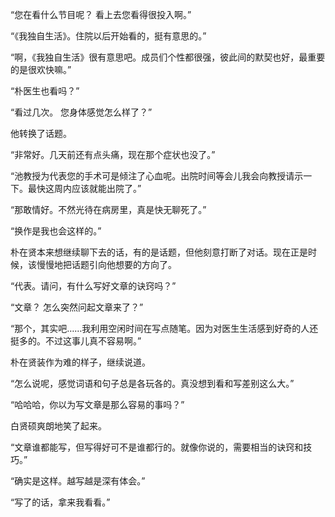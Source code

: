 “您在看什么节目呢？ 看上去您看得很投入啊。”

“《我独自生活》。住院以后开始看的，挺有意思的。”

“啊，《我独自生活》很有意思吧。成员们个性都很强，彼此间的默契也好，最重要的是很欢快嘛。”

“朴医生也看吗？”

“看过几次。 您身体感觉怎么样了？”

他转换了话题。

“非常好。几天前还有点头痛，现在那个症状也没了。”

“池教授为代表您的手术可是倾注了心血呢。出院时间等会儿我会向教授请示一下。最快这周内应该就能出院了。”

“那敢情好。不然光待在病房里，真是快无聊死了。”

“换作是我也会这样的。”

朴在贤本来想继续聊下去的话，有的是话题，但他刻意打断了对话。现在正是时候，该慢慢地把话题引向他想要的方向了。

“代表。请问，有什么写好文章的诀窍吗？”

“文章？ 怎么突然问起文章来了？”

“那个，其实吧……我利用空闲时间在写点随笔。因为对医生生活感到好奇的人还挺多的。不过这事儿真不容易啊。”

朴在贤装作为难的样子，继续说道。

“怎么说呢，感觉词语和句子总是各玩各的。真没想到看和写差别这么大。”

“哈哈哈，你以为写文章是那么容易的事吗？”

白贤硕爽朗地笑了起来。

“文章谁都能写，但写得好可不是谁都行的。就像你说的，需要相当的诀窍和技巧。”

“确实是这样。越写越是深有体会。”

“写了的话，拿来我看看。”